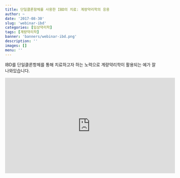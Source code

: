 ```yaml
---
title: 단일클론항체를 사용한 IBD의 치료: 계량약리학의 응용
author: ~
date: '2017-08-30'
slug: 'webinar-ibd'
categories: [임상약리학]
tags: [계량약리학]
banner: 'banners/webinar-ibd.png'
description: ''
images: []
menu: ''
---
```


IBD를 단일클론항체를 통해 치료하고자 하는 노력으로 계량약리학이 활용되는 예가 잘 나와있습니다. 

<!--more-->

<iframe width="560" height="315" src="https://www.youtube.com/embed/sBPqhWA5k5I" frameborder="0" allowfullscreen></iframe>


